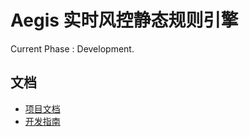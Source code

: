 # Aegis 实时风控静态规则引擎

Current Phase : Development.

## 文档

- [项目文档](./doc/README.md)
- [开发指南](./doc/dev/coding_guide.md)
